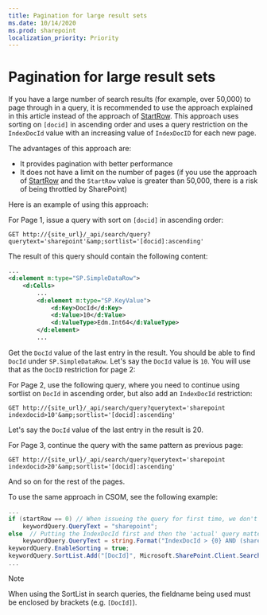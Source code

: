 ```yaml
---
title: Pagination for large result sets
ms.date: 10/14/2020
ms.prod: sharepoint
localization_priority: Priority
---
```


# Pagination for large result sets

If you have a large number of search results (for example, over 50,000) to page through in a query, it is recommended to use the approach explained in this article instead of the approach of [StartRow](./sharepoint-search-rest-api-overview.md#startrow). This approach uses sorting on `[docid]` in ascending order and uses a query restriction on the `IndexDocId` value with an increasing value of `IndexDocID` for each new page.

The advantages of this approach are:

- It provides pagination with better performance
- It does not have a limit on the number of pages (if you use the approach of [StartRow](./sharepoint-search-rest-api-overview.md#startrow) and the `StartRow` value is greater than 50,000, there is a risk of being throttled by SharePoint)

Here is an example of using this approach:

For Page 1, issue a query with sort on `[docid]` in ascending order:

```http
GET http://{site_url}/_api/search/query?querytext='sharepoint'&amp;sortlist='[docid]:ascending'
```

The result of this query should contain the following content:

```xml
...
<d:element m:type="SP.SimpleDataRow">
    <d:Cells>
        ...
        <d:element m:type="SP.KeyValue">
            <d:Key>DocId</d:Key>
            <d:Value>10</d:Value>
            <d:ValueType>Edm.Int64</d:ValueType>
        </d:element>
        ...
```

Get the `DocId` value of the last entry in the result. You should be able to find `DocId` under `SP.SimpleDataRow`. Let's say the `DocId` value is `10`. You will use that as the `DocID` restriction for page 2:

For Page 2, use the following query, where you need to continue using sortlist on `DocId` in ascending order, but also add an `IndexDocId` restriction:

```http
GET http://{site_url}/_api/search/query?querytext='sharepoint indexdocid>10'&amp;sortlist='[docid]:ascending'
```

Let's say the `DocId` value of the last entry in the result is 20.

For Page 3, continue the query with the same pattern as previous page:

```http
GET http://{site_url}/_api/search/query?querytext='sharepoint indexdocid>20'&amp;sortlist='[docid]:ascending'
```

And so on for the rest of the pages.

To use the same approach in CSOM, see the following example:
```C#
...
if (startRow == 0) // When issueing the query for first time, we don't have a DocId value yet
    keywordQuery.QueryText = "sharepoint";
else  // Putting the IndexDocId first and then the 'actual' query matters (in this case searching for the keyword 'sharepoint')
    keywordQuery.QueryText = string.Format("IndexDocId > {0} AND (sharepoint)", startRow);
keywordQuery.EnableSorting = true;
keywordQuery.SortList.Add("[DocId]", Microsoft.SharePoint.Client.Search.Query.SortDirection.Ascending);
...
```

> [!NOTE]
> When using the SortList in search queries, the fieldname being used must be enclosed by brackets (e.g. `[DocId]`).
